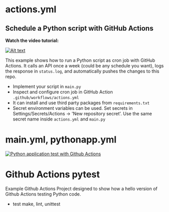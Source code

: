 # actions.yml
## Schedule a Python script with GitHub Actions

**Watch the video tutorial:**

[![Alt text](https://img.youtube.com/vi/PaGp7Vi5gfM/hqdefault.jpg)](https://youtu.be/PaGp7Vi5gfM)

This example shows how to run a Python script as cron job with GitHub Actions. It calls an API once a week (could be any schedule you want), logs the response in `status.log`, and automatically pushes the changes to this repo.

- Implement your script in `main.py`
- Inspect and configure cron job in GitHub Action `.github/workflows/actions.yml`
- It can install and use third party packages from `requirements.txt`
- Secret environment variables can be used. Set secrets in Settings/Secrets/Actions -> 'New repository secret'. Use the same secret name inside `actions.yml` and `main.py`


# main.yml, pythonapp.yml
[![Python application test with Github Actions](https://github.com/motethansen/github-actions-pytest/actions/workflows/pythonapp.yml/badge.svg)](https://github.com/motethansen/github-actions-pytest/actions/workflows/pythonapp.yml)

# Github Actions pytest
Example Github Actions Project designed to show how a hello version of Github Actions testing Python code.
- test make, lint, unittest
